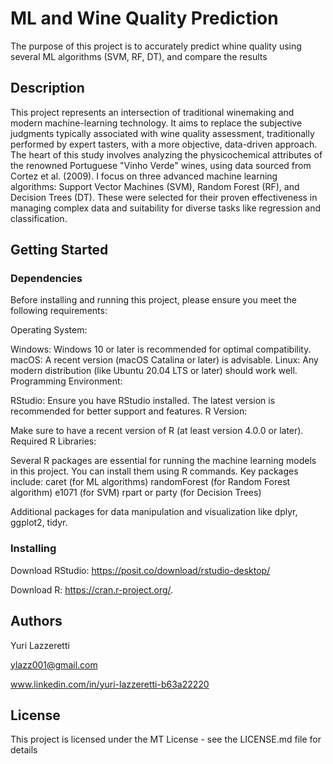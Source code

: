 # ML and Wine Quality Prediction

The purpose of this project is to accurately predict whine quality using several ML algorithms (SVM, RF, DT), and compare the results

## Description

This project represents an intersection of traditional winemaking and modern machine-learning technology. It aims to replace the subjective judgments typically associated with wine quality assessment, traditionally performed by expert tasters, with a more objective, data-driven approach. The heart of this study involves analyzing the physicochemical attributes of the renowned Portuguese "Vinho Verde" wines, using data sourced from Cortez et al. (2009). I focus on three advanced machine learning algorithms: Support Vector Machines (SVM), Random Forest (RF), and Decision Trees (DT). These were selected for their proven effectiveness in managing complex data and suitability for diverse tasks like regression and classification.

## Getting Started

### Dependencies

Before installing and running this project, please ensure you meet the following requirements:

Operating System:

Windows: Windows 10 or later is recommended for optimal compatibility.
macOS: A recent version (macOS Catalina or later) is advisable.
Linux: Any modern distribution (like Ubuntu 20.04 LTS or later) should work well.
Programming Environment:

RStudio: Ensure you have RStudio installed. The latest version is recommended for better support and features. 
R Version:

Make sure to have a recent version of R (at least version 4.0.0 or later). 
Required R Libraries:

Several R packages are essential for running the machine learning models in this project. You can install them using R commands. Key packages include:
caret (for ML algorithms)
randomForest (for Random Forest algorithm)
e1071 (for SVM)
rpart or party (for Decision Trees)

Additional packages for data manipulation and visualization like dplyr, ggplot2, tidyr. 

### Installing

Download RStudio: https://posit.co/download/rstudio-desktop/

Download R: https://cran.r-project.org/.

## Authors

Yuri Lazzeretti

ylazz001@gmail.com

www.linkedin.com/in/yuri-lazzeretti-b63a22220

## License

This project is licensed under the MT License - see the LICENSE.md file for details
